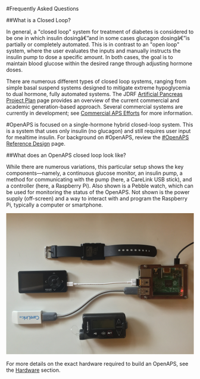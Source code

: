 #Frequently Asked Questions

##What is a Closed Loop? 

In general, a "closed loop" system for treatment of diabetes is considered to be one in which insulin dosingâ€”and in some cases glucagon dosingâ€”is partially or completely automated. This is in contrast to an "open loop" system, where the user evaluates the inputs and manually instructs the insulin pump to dose a specific amount. In both cases, the goal is to maintain blood glucose within the desired range through adjusting hormone doses.

There are numerous different types of closed loop systems, ranging from simple basal suspend systems designed to mitigate extreme hypoglycemia to dual hormone, fully automated systems. The JDRF [Artificial Pancreas Project Plan](http://jdrf.org/research/treat/artificial-pancreas-project/) page provides an overview of the current commercial and academic generation-based approach. Several commercial systems are currently in development; see [Commercial APS Efforts](../Other-projects/other-projects.md#commercial-aps-efforts) for more information.


\#OpenAPS is focused on a single-hormone hybrid closed-loop system. This is a system that uses only insulin (no glucagon) and still requires user input for mealtime insulin. For background on #OpenAPS, review the [\#OpenAPS Reference Design](http://openaps.org/open-artificial-pancreas-system-openaps-reference-design/) page.

##What does an OpenAPS closed loop look like?

While there are numerous variations, this particular setup shows the key components—namely, a continuous glucose monitor, an insulin pump, a method for communicating with the pump (here, a CareLink USB stick), and a controller (here, a Raspberry Pi). Also shown is a Pebble watch, which can be used for monitoring the status of the OpenAPS. Not shown is the power supply (off-screen) and a way to interact with and program the Raspberry Pi, typically a computer or smartphone.

![Example OpenAPS Setup](IMG_1112.jpg)

For more details on the exact hardware required to build an OpenAPS, see the [Hardware](../Hardware/hardware.md) section.

